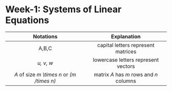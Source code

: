 # Week-1: Systems of Linear Equations

|Notations|Explanation|
|:-------:|:---------:|
|A,B,C|capital letters represent matrices|
|*u, v, w*|lowercase letters represent vectors|
|*A* of size *m \times n* or *(m /times n)*|matrix *A* has *m* rows and *n* columns|
